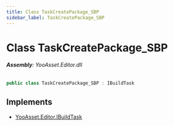 ```yaml
---
title: Class TaskCreatePackage_SBP
sidebar_label: TaskCreatePackage_SBP
---
```

# Class TaskCreatePackage_SBP


###### **Assembly**: YooAsset.Editor.dll

```csharp title="Declaration"
public class TaskCreatePackage_SBP : IBuildTask
```

## Implements

* [YooAsset.Editor.IBuildTask](../YooAsset.Editor/IBuildTask.md)
